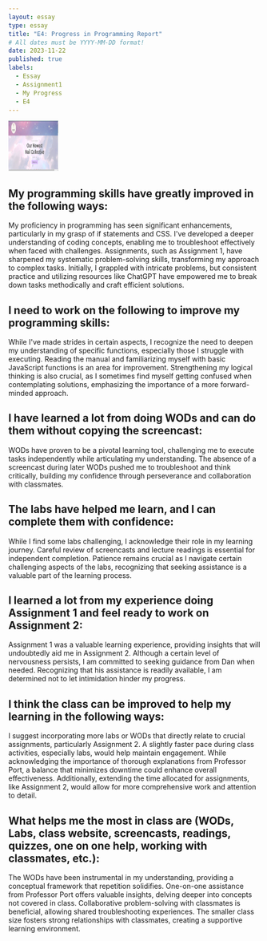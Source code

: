 ```yaml
---
layout: essay
type: essay
title: "E4: Progress in Programming Report"
# All dates must be YYYY-MM-DD format!
date: 2023-11-22
published: true
labels:
  - Essay
  - Assignment1
  - My Progress
  - E4
---
```

<img width="100px" height= "100px" class="rounded float-start pe-4" src="../img/nailshopss.png">

## My programming skills have greatly improved in the following ways:

My proficiency in programming has seen significant enhancements, particularly in my grasp of if statements and CSS. I've developed a deeper understanding of coding concepts, enabling me to troubleshoot effectively when faced with challenges. Assignments, such as Assignment 1, have sharpened my systematic problem-solving skills, transforming my approach to complex tasks. Initially, I grappled with intricate problems, but consistent practice and utilizing resources like ChatGPT have empowered me to break down tasks methodically and craft efficient solutions.

## I need to work on the following to improve my programming skills:

While I've made strides in certain aspects, I recognize the need to deepen my understanding of specific functions, especially those I struggle with executing. Reading the manual and familiarizing myself with basic JavaScript functions is an area for improvement. Strengthening my logical thinking is also crucial, as I sometimes find myself getting confused when contemplating solutions, emphasizing the importance of a more forward-minded approach.

## I have learned a lot from doing WODs and can do them without copying the screencast:

WODs have proven to be a pivotal learning tool, challenging me to execute tasks independently while articulating my understanding. The absence of a screencast during later WODs pushed me to troubleshoot and think critically, building my confidence through perseverance and collaboration with classmates.

## The labs have helped me learn, and I can complete them with confidence:

While I find some labs challenging, I acknowledge their role in my learning journey. Careful review of screencasts and lecture readings is essential for independent completion. Patience remains crucial as I navigate certain challenging aspects of the labs, recognizing that seeking assistance is a valuable part of the learning process.

## I learned a lot from my experience doing Assignment 1 and feel ready to work on Assignment 2:

Assignment 1 was a valuable learning experience, providing insights that will undoubtedly aid me in Assignment 2. Although a certain level of nervousness persists, I am committed to seeking guidance from Dan when needed. Recognizing that his assistance is readily available, I am determined not to let intimidation hinder my progress.

## I think the class can be improved to help my learning in the following ways:

I suggest incorporating more labs or WODs that directly relate to crucial assignments, particularly Assignment 2. A slightly faster pace during class activities, especially labs, would help maintain engagement. While acknowledging the importance of thorough explanations from Professor Port, a balance that minimizes downtime could enhance overall effectiveness. Additionally, extending the time allocated for assignments, like Assignment 2, would allow for more comprehensive work and attention to detail.

## What helps me the most in class are (WODs, Labs, class website, screencasts, readings, quizzes, one on one help, working with classmates, etc.):

The WODs have been instrumental in my understanding, providing a conceptual framework that repetition solidifies. One-on-one assistance from Professor Port offers valuable insights, delving deeper into concepts not covered in class. Collaborative problem-solving with classmates is beneficial, allowing shared troubleshooting experiences. The smaller class size fosters strong relationships with classmates, creating a supportive learning environment.

